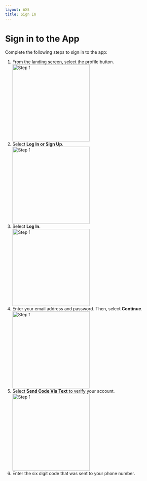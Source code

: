 ```yaml
---
layout: AXS
title: Sign In
---
```

# Sign in to the App

Complete the following steps to sign in to the app:

<ol>
  <li>From the landing screen, select the profile button.</li>
    <img src="{{ site.baseurl }}/AXS/pictures/create_an_account/create_an_account_step_1.jpg"
  alt="Step 1"  width="250"/>
  <li>Select <strong>Log In or Sign Up</strong>.</li>
  <img src="{{ site.baseurl }}/AXS/pictures/sign_in/sign_in_step_2.jpg"
  alt="Step 1"  width="250"/>
  <li>Select <strong> Log In</strong>.</li>
  <img src="{{ site.baseurl }}/AXS/pictures/sign_in/sign_in_step_3.jpg"
  alt="Step 1"  width="250"/>
  <li>Enter your email address and password. Then, select <strong>Continue</strong>.</li>
  <img src="{{ site.baseurl }}/AXS/pictures/sign_in/sign_in_step_4.jpg"
  alt="Step 1"  width="250"/>
  <li>Select <strong>Send Code Via Text</strong> to verify your account.</li>
  <img src="{{ site.baseurl }}/AXS/pictures/sign_in/sign_in_step_5.jpg"
  alt="Step 1"  width="250"/>
  <li>Enter the six digit code that was sent to your phone number.</li>
</ol>